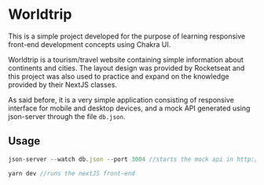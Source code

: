 # Worldtrip

This is a simple project developed for the purpose of learning responsive front-end development concepts using Chakra UI.

Worldtrip is a tourism/travel website containing simple information about continents and cities. The layout design was provided by Rocketseat and this project was also used to practice and expand on the knowledge provided by their NextJS classes.

As said before, it is a very simple application consisting of responsive interface for mobile and desktop devices, and a mock API generated using json-server through the file ```db.json```.

## Usage

```javascript
json-server --watch db.json --port 3004 //starts the mock api in http://localhost:3004

yarn dev //runs the nextJS front-end
```

